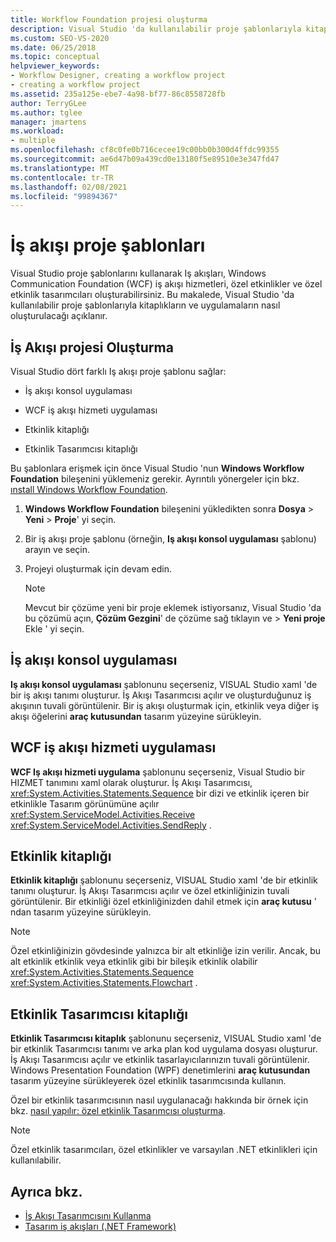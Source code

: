 ```yaml
---
title: Workflow Foundation projesi oluşturma
description: Visual Studio 'da kullanılabilir proje şablonlarıyla kitaplık ve uygulama oluşturmayı öğrenin.
ms.custom: SEO-VS-2020
ms.date: 06/25/2018
ms.topic: conceptual
helpviewer_keywords:
- Workflow Designer, creating a workflow project
- creating a workflow project
ms.assetid: 235a125e-ebe7-4a98-bf77-86c8558728fb
author: TerryGLee
ms.author: tglee
manager: jmartens
ms.workload:
- multiple
ms.openlocfilehash: cf8c0fe0b716cecee19c00bb0b300d4ffdc99355
ms.sourcegitcommit: ae6d47b09a439cd0e13180f5e89510e3e347fd47
ms.translationtype: MT
ms.contentlocale: tr-TR
ms.lasthandoff: 02/08/2021
ms.locfileid: "99894367"
---
```

# <a name="workflow-project-templates"></a>İş akışı proje şablonları

Visual Studio proje şablonlarını kullanarak Iş akışları, Windows Communication Foundation (WCF) iş akışı hizmetleri, özel etkinlikler ve özel etkinlik tasarımcıları oluşturabilirsiniz. Bu makalede, Visual Studio 'da kullanılabilir proje şablonlarıyla kitaplıkların ve uygulamaların nasıl oluşturulacağı açıklanır.

## <a name="create-a-workflow-project"></a>İş Akışı projesi Oluşturma

Visual Studio dört farklı Iş akışı proje şablonu sağlar:

- İş akışı konsol uygulaması

- WCF iş akışı hizmeti uygulaması

- Etkinlik kitaplığı

- Etkinlik Tasarımcısı kitaplığı

Bu şablonlara erişmek için önce Visual Studio 'nun **Windows Workflow Foundation** bileşenini yüklemeniz gerekir. Ayrıntılı yönergeler için bkz. [ınstall Windows Workflow Foundation](developing-applications-with-the-workflow-designer.md#install-windows-workflow-foundation).

1. **Windows Workflow Foundation** bileşenini yükledikten sonra **Dosya**  >  **Yeni**  >  **Proje**' yi seçin.

1. Bir iş akışı proje şablonu (örneğin, **Iş akışı konsol uygulaması** şablonu) arayın ve seçin.

1. Projeyi oluşturmak için devam edin.

   > [!NOTE]
   > Mevcut bir çözüme yeni bir proje eklemek istiyorsanız, Visual Studio 'da bu çözümü açın, **Çözüm Gezgini**' de çözüme sağ tıklayın ve   >  **Yeni proje** Ekle ' yi seçin.

## <a name="workflow-console-app"></a>İş akışı konsol uygulaması

**Iş akışı konsol uygulaması** şablonunu seçerseniz, VISUAL Studio xaml 'de bir iş akışı tanımı oluşturur. İş Akışı Tasarımcısı açılır ve oluşturduğunuz iş akışının tuvali görüntülenir. Bir iş akışı oluşturmak için, etkinlik veya diğer iş akışı öğelerini **araç kutusundan** tasarım yüzeyine sürükleyin.

## <a name="wcf-workflow-service-app"></a>WCF iş akışı hizmeti uygulaması

**WCF Iş akışı hizmeti uygulama** şablonunu seçerseniz, Visual Studio bir HIZMET tanımını xaml olarak oluşturur. İş Akışı Tasarımcısı, <xref:System.Activities.Statements.Sequence> bir dizi ve etkinlik içeren bir etkinlikle Tasarım görünümüne açılır <xref:System.ServiceModel.Activities.Receive> <xref:System.ServiceModel.Activities.SendReply> .

## <a name="activity-library"></a>Etkinlik kitaplığı

**Etkinlik kitaplığı** şablonunu seçerseniz, VISUAL Studio xaml 'de bir etkinlik tanımı oluşturur. İş Akışı Tasarımcısı açılır ve özel etkinliğinizin tuvali görüntülenir. Bir etkinliği özel etkinliğinizden dahil etmek için **araç kutusu** ' ndan tasarım yüzeyine sürükleyin.

> [!NOTE]
> Özel etkinliğinizin gövdesinde yalnızca bir alt etkinliğe izin verilir. Ancak, bu alt etkinlik etkinlik veya etkinlik gibi bir bileşik etkinlik olabilir <xref:System.Activities.Statements.Sequence> <xref:System.Activities.Statements.Flowchart> .

## <a name="activity-designer-library"></a>Etkinlik Tasarımcısı kitaplığı

**Etkinlik Tasarımcısı kitaplık** şablonunu seçerseniz, VISUAL Studio xaml 'de bir etkinlik Tasarımcısı tanımı ve arka plan kod uygulama dosyası oluşturur. İş Akışı Tasarımcısı açılır ve etkinlik tasarlayıcılarınızın tuvali görüntülenir. Windows Presentation Foundation (WPF) denetimlerini **araç kutusundan** tasarım yüzeyine sürükleyerek özel etkinlik tasarımcısında kullanın.

Özel bir etkinlik tasarımcısının nasıl uygulanacağı hakkında bir örnek için bkz. [nasıl yapılır: özel etkinlik Tasarımcısı oluşturma](/dotnet/framework/windows-workflow-foundation/how-to-create-a-custom-activity-designer).

> [!NOTE]
> Özel etkinlik tasarımcıları, özel etkinlikler ve varsayılan .NET etkinlikleri için kullanılabilir.

## <a name="see-also"></a>Ayrıca bkz.

- [İş Akışı Tasarımcısını Kullanma](developing-applications-with-the-workflow-designer.md)
- [Tasarım iş akışları (.NET Framework)](/dotnet/framework/windows-workflow-foundation/designing-workflows)
